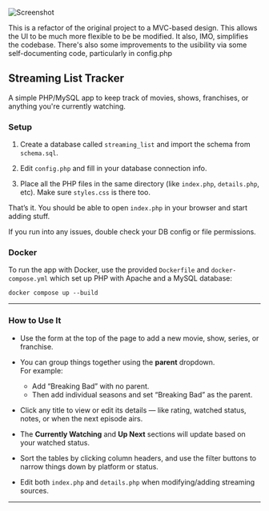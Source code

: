 ![Screenshot](movies-shows_site.png)

This is a refactor of the original project to a MVC-based design. This allows the UI
to be much more flexible to be be modified. It also, IMO, simplifies the codebase. There's also some improvements to the usibility via some self-documenting code, particularly in config.php


## Streaming List Tracker

A simple PHP/MySQL app to keep track of movies, shows, franchises, or anything you're currently watching.

### Setup

1. Create a database called `streaming_list` and import the schema from `schema.sql`.

2. Edit `config.php` and fill in your database connection info.

3. Place all the PHP files in the same directory (like `index.php`, `details.php`, etc). Make sure `styles.css` is there too.

That’s it. You should be able to open `index.php` in your browser and start adding stuff.

If you run into any issues, double check your DB config or file permissions.

### Docker
To run the app with Docker, use the provided `Dockerfile` and `docker-compose.yml` which set up PHP with Apache and a MySQL database:

`docker compose up --build`

---

### How to Use It

- Use the form at the top of the page to add a new movie, show, series, or franchise.

- You can group things together using the **parent** dropdown.  
  For example:
  - Add “Breaking Bad” with no parent.
  - Then add individual seasons and set “Breaking Bad” as the parent.

- Click any title to view or edit its details — like rating, watched status, notes, or when the next episode airs.

- The **Currently Watching** and **Up Next** sections will update based on your watched status.

- Sort the tables by clicking column headers, and use the filter buttons to narrow things down by platform or status.

- Edit both `index.php` and `details.php` when modifying/adding streaming sources.

---
